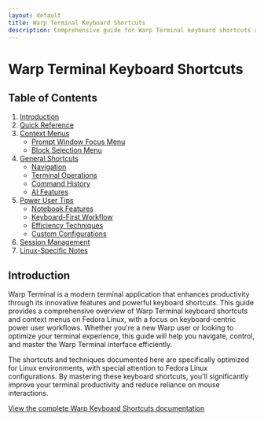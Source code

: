 ```yaml
---
layout: default
title: Warp Terminal Keyboard Shortcuts
description: Comprehensive guide for Warp Terminal keyboard shortcuts and context menus on Fedora Linux, focusing on keyboard-centric power user workflows
---
```


# Warp Terminal Keyboard Shortcuts

## Table of Contents

1. [Introduction](#introduction)
2. [Quick Reference](#quick-reference)
3. [Context Menus](#context-menus)
   - [Prompt Window Focus Menu](#prompt-window-focus-menu)
   - [Block Selection Menu](#block-selection-menu)
4. [General Shortcuts](#general-shortcuts)
   - [Navigation](#navigation)
   - [Terminal Operations](#terminal-operations)
   - [Command History](#command-history)
   - [AI Features](#ai-features)
5. [Power User Tips](#power-user-tips)
   - [Notebook Features](#notebook-features)
   - [Keyboard-First Workflow](#keyboard-first-workflow)
   - [Efficiency Techniques](#efficiency-techniques)
   - [Custom Configurations](#custom-configurations)
6. [Session Management](#session-management)
7. [Linux-Specific Notes](#linux-specific-notes)

## Introduction

Warp Terminal is a modern terminal application that enhances productivity through its innovative features and powerful keyboard shortcuts. This guide provides a comprehensive overview of Warp Terminal keyboard shortcuts and context menus on Fedora Linux, with a focus on keyboard-centric power user workflows. Whether you're a new Warp user or looking to optimize your terminal experience, this guide will help you navigate, control, and master the Warp Terminal interface efficiently.

The shortcuts and techniques documented here are specifically optimized for Linux environments, with special attention to Fedora Linux configurations. By mastering these keyboard shortcuts, you'll significantly improve your terminal productivity and reduce reliance on mouse interactions.

[View the complete Warp Keyboard Shortcuts documentation](/documentation-projects/docs/warp/keyboard-shortcuts/Warp-Keyboard-Shortcuts)

